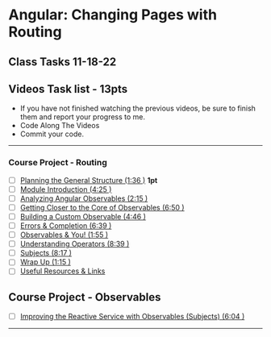 # Angular: Changing Pages with Routing

## Class Tasks 11-18-22

## Videos Task list - 13pts

- If you have not finished watching the previous videos, be sure to finish them and report your progress to me.
- Code Along The Videos
- Commit your code.

<hr>

### Course Project - Routing

- [ ] [Planning the General Structure (1:36 )](https://pro.academind.com/courses/765847/lectures/13902545) **1pt**
- [ ] [Module Introduction (4:25 )]()
- [ ] [Analyzing Angular Observables (2:15 )]()
- [ ] [Getting Closer to the Core of Observables (6:50 )]()
- [ ] [Building a Custom Observable (4:46 )]()
- [ ] [Errors & Completion (6:39 )]()
- [ ] [Observables & You! (1:55 )]()
- [ ] [Understanding Operators (8:39 )]()
- [ ] [Subjects (8:17 )]()
- [ ] [Wrap Up (1:15 )]()
- [ ] [Useful Resources & Links]()
## Course Project - Observables
 - [ ] [Improving the Reactive Service with Observables (Subjects) (6:04 )]()

<hr>
